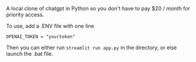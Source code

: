 A local clone of chatgpt in Python so you don't have to pay $20 / month for priority access.

To use, add a .ENV file with one line
```
OPENAI_TOKEN = "yourtoken"
```

Then you can either run ```streamlit run app.py``` in the directory, or else launch the .bat file.
